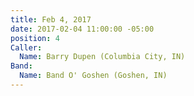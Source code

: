 ```yaml
---
title: Feb 4, 2017
date: 2017-02-04 11:00:00 -05:00
position: 4
Caller:
  Name: Barry Dupen (Columbia City, IN)
Band:
  Name: Band O' Goshen (Goshen, IN)
---
```


